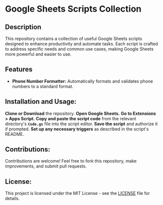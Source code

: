 # Google Sheets Scripts Collection

## Description
This repository contains a collection of useful Google Sheets scripts designed to enhance productivity and automate tasks. Each script is crafted to address specific needs and common use cases, making Google Sheets more powerful and easier to use.

## Features
* **Phone Number Formatter:** Automatically formats and validates phone numbers to a standard format.
  
## Installation and Usage:
**Clone or Download** the repository.
**Open Google Sheets.**
**Go to Extensions > Apps Script.**
**Copy and paste the script code** from the relevant directory's **`Code.gs`** file into the script editor.
**Save the script** and authorize it if prompted.
**Set up any necessary triggers** as described in the script's README.

## Contributions:
Contributions are welcome! Feel free to fork this repository, make improvements, and submit pull requests.

## License:
This project is licensed under the MIT License - see the [LICENSE](https://github.com/DigitalMast/google-sheets-scripts/blob/main/LICENSE) file for details.
